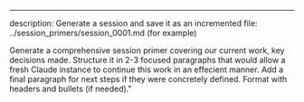 ---
description: Generate a session and save it as an incremented file: ../session_primers/session_0001.md (for example)
 
 Generate a comprehensive session primer covering our current work, key decisions made. Structure it in 2-3 focused paragraphs that would allow a fresh Claude instance to continue this work in an effecient manner. Add a final paragraph for next steps if they were concretely defined. Format with headers and bullets (if needed)."

